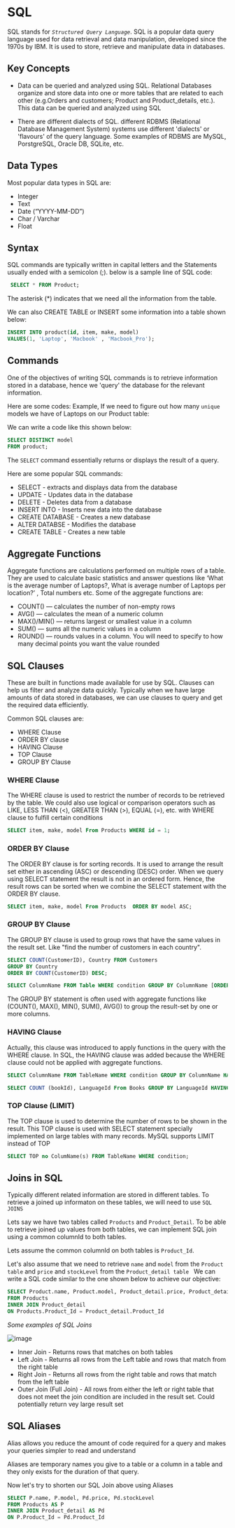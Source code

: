 # **SQL**

 SQL stands for _`Structured Query Language`_. SQL is a popular data query language used for data retrieval and data manipulation, developed since the 1970s by IBM.
 It is used to store, retrieve and manipulate data in databases.

## Key Concepts 

 - Data can be queried and analyzed using SQL.  Relational Databases organize and store data into one or more tables that are related to each other (e.g.Orders and customers; Product and Product_details, etc.). This data can be queried and analyzed using SQL

 - There are different dialects of SQL.
 different RDBMS (Relational Database Management System) systems use different 'dialects' or 'flavours' of the query language. Some examples of  RDBMS are  MySQL, PorstgreSQL, Oracle DB, SQLite, etc. 

 ## Data Types
Most popular data types in SQL are: 
- Integer 
- Text 
- Date (“YYYY-MM-DD”)
- Char / Varchar
- Float 


## Syntax
SQL commands are typically written in capital letters and the Statements usually ended with a semicolon (;). below is a sample line of SQL code:

```sql
 SELECT * FROM Product;
 ```

The asterisk (*) indicates that we need all the information from the table.

We can also CREATE TABLE or INSERT some information into a table shown below:

```sql
INSERT INTO product(id, item, make, model)
VALUES(1, 'Laptop', 'Macbook' , 'Macbook_Pro');
```
## Commands
One of the objectives of writing SQL commands is to retrieve information stored in a database, hence we 'query' the database for the relevant information. 

Here are some codes: Example, If we need to figure out how many `unique` models we have of Laptops on our Product table:

We can write a code like this shown below:

```sql
SELECT DISTINCT model
FROM product;
```

The `SELECT` command essentially returns or displays the result of a query. 

Here are some popular SQL commands:

- SELECT - extracts and displays data from the database
- UPDATE - Updates data in the database
- DELETE - Deletes data from a database
- INSERT INTO - Inserts new data into the database
- CREATE DATABASE - Creates a new database
- ALTER DATABSE - Modifies the database
- CREATE TABLE - Creates a new table

## Aggregate Functions
Aggregate functions are calculations performed on multiple rows of a table. They are used to calculate basic statistics and answer questions like ‘What is the average number of Laptops?, What is average number of Laptops per location?’ , Total numbers etc. Some of the aggregate functions are:

- COUNT() — calculates the number of non-empty rows
- AVG() — calculates the mean of a numeric column
- MAX()/MIN() — returns largest or smallest value in a column
- SUM() — sums all the numeric values in a column
- ROUND() — rounds values in a column. You will need to specify to how many decimal points you want the value rounded

## SQL Clauses
These are built in functions made available for use by SQL. Clauses can help us filter and analyze data quickly. Typically when we have large amounts of data stored in databases, we can use clauses to query and get the required data efficiently.  

Common SQL clauses are:

* WHERE Clause
* ORDER BY clause
* HAVING Clause
* TOP Clause
* GROUP BY Clause

### WHERE Clause
The WHERE clause is used to restrict the number of records to be retrieved by the table. We could also use logical or comparison operators such as LIKE, LESS THAN (<), GREATER THAN (>), EQUAL (=), etc. with WHERE clause to fulfill certain conditions

```sql
SELECT item, make, model From Products WHERE id = 1;
```

### ORDER BY Clause
The ORDER BY clause is for sorting records. It is used to arrange the result set either in ascending (ASC) or descending (DESC) order. When we query using SELECT statement the result is not in an ordered form. Hence, the result rows can be sorted when we combine the SELECT statement with the ORDER BY clause.

```sql
SELECT item, make, model From Products  ORDER BY model ASC;
```
### GROUP BY Clause

The GROUP BY clause is used to group rows that have the same values in the result set. Like "find the number of customers in each country".


```sql
SELECT COUNT(CustomerID), Country FROM Customers
GROUP BY Country
ORDER BY COUNT(CustomerID) DESC;
```

```sql
SELECT ColumnName FROM Table WHERE condition GROUP BY ColumnName [ORDER BY ColumnName];
```

The GROUP BY statement is often used with aggregate functions like (COUNT(), MAX(), MIN(), SUM(), AVG()) to group the result-set by one or more columns.

### HAVING Clause

Actually, this clause was introduced to apply functions in the query with the WHERE clause. In SQL, the HAVING clause was added because the WHERE clause could not be applied with aggregate functions.

```sql
SELECT ColumnName FROM TableName WHERE condition GROUP BY ColumnName HAVING condition [ORDER BY ColumnName];
```
```sql
SELECT COUNT (bookId), LanguageId From Books GROUP BY LanguageId HAVING COUNT(bookId) >3
```

### TOP Clause (LIMIT)

The TOP clause is used to determine the number of rows to be shown in the result. This TOP clause is used with SELECT statement specially implemented on large tables with many records. MySQL supports LIMIT instead of TOP

```sql
SELECT TOP no ColumName(s) FROM TableName WHERE condition;
```

## Joins in SQL

Typically different related information are stored in different tables. To retrieve a joined up informaton on these tables, we will need to use `SQL JOINS` 

Lets say we have two tables called `Products` and `Product_Detail`. To be able to retrieve joined up values from both tables, we can implement SQL join using a common columnId to both tables.

Lets assume the common columnId on both tables is `Product_Id`.

Let's also assume that we need to retrieve `name` and `model` from the `Product table` and `price` and `stockLevel` from the `Product_detail table ` We can write a SQL code similar to the one shown below to achieve our objective:

```sql
SELECT Product.name, Product.model, Product_detail.price, Product_detail.stockLevel 
FROM Products
INNER JOIN Product_detail
ON Products.Product_Id = Product_detail.Product_Id
```

_Some examples of SQL Joins_


![image](https://user-images.githubusercontent.com/114578618/203140160-1e38df96-28b9-4818-9b33-8f089fb985e3.png)

- Inner Join - Returns rows that matches on both tables
- Left Join - Returns all rows from the Left table and rows that match from the right table
- Right Join - Returns all rows from the right table and rows that match from the left table
- Outer Join (Full Join) - All rows from either the left or right table that does not meet the join condition are included in the result set. Could potentially return vey large result set

## SQL Aliases

Alias allows you reduce the amount of code required for a query and makes your queries simpler to read and understand

Aliases are temporary names you give to a table or a column in a table and they only exists for the duration of that query.

Now let's try to shorten our SQL Join above using Aliases

 ```sql
SELECT P.name, P.model, Pd.price, Pd.stockLevel 
FROM Products AS P
INNER JOIN Product_detail AS Pd
ON P.Product_Id = Pd.Product_Id
 ```
